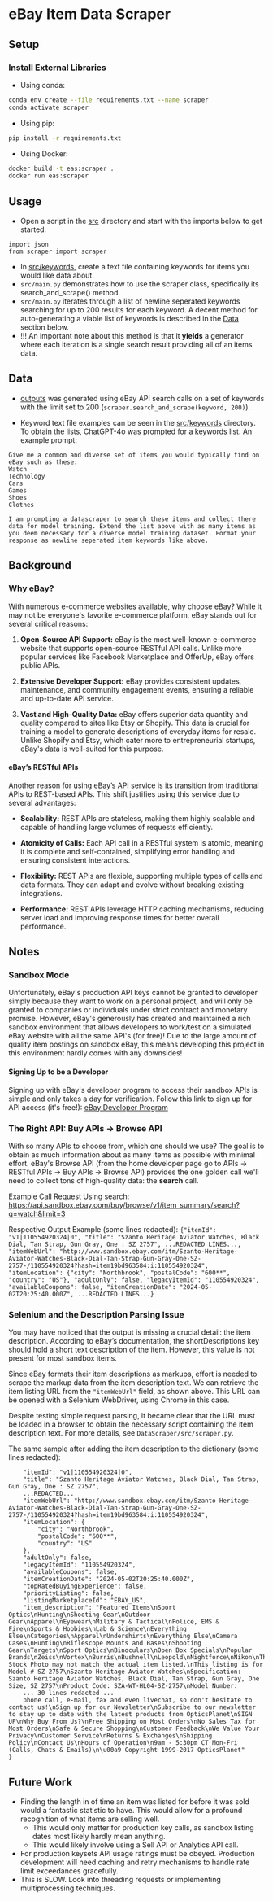 # eBay Item Data Scraper

## Setup

### Install External Libraries
- Using conda:
```bash
conda env create --file requirements.txt --name scraper
conda activate scraper
```
- Using pip:
```bash
pip install -r requirements.txt
```
- Using Docker:
```bash
docker build -t eas:scraper .
docker run eas:scraper
```

## Usage
- Open a script in the [src](https://github.com/rfeinberg3/eBayAutoSeller/tree/main/DataScraper/src) directory and start with the imports below to get started. 
```
import json
from scraper import scraper
```
- In [src/keywords](https://github.com/rfeinberg3/eBayAutoSeller/tree/main/DataScraper/src/keywords), create a text file containing keywords for items you would like data about. 
- `src/main.py` demonstrates how to use the scraper class, specifically its search_and_scrape() method.
- `src/main.py` iterates through a list of newline seperated keywords searching for up to 200 results for each keyword. A decent method for auto-generating a viable list of keywords is described in the [Data](https://github.com/rfeinberg3/eBayAutoSeller/blob/main/DataScraper/README.md#data) section below. 
- !!! An important note about this method is that it **yields** a generator where each iteration is a single search result providing all of an items data. 

## Data

- [outputs](https://github.com/rfeinberg3/eBayAutoSeller/tree/main/DataScraper/outputs) was generated using eBay API search calls on a set of keywords with the limit set to 200 (`scraper.search_and_scrape(keyword, 200)`).

- Keyword text file examples can be seen in the [src/keywords](https://github.com/rfeinberg3/eBayAutoSeller/tree/main/DataScraper/src/keywords) directory. To obtain the lists, ChatGPT-4o was prompted for a keywords list. An example prompt:
```string
Give me a common and diverse set of items you would typically find on eBay such as these:
Watch
Technology
Cars
Games
Shoes
Clothes

I am prompting a datascraper to search these items and collect there data for model training. Extend the list above with as many items as you deem necessary for a diverse model training dataset. Format your response as newline seperated item keywords like above.
```

## Background

### Why eBay?

With numerous e-commerce websites available, why choose eBay? While it may not be everyone's favorite e-commerce platform, eBay stands out for several critical reasons:

1. **Open-Source API Support:** eBay is the most well-known e-commerce website that supports open-source RESTful API calls. Unlike more popular services like Facebook Marketplace and OfferUp, eBay offers public APIs.

2. **Extensive Developer Support:** eBay provides consistent updates, maintenance, and community engagement events, ensuring a reliable and up-to-date API service.

3. **Vast and High-Quality Data:** eBay offers superior data quantity and quality compared to sites like Etsy or Shopify. This data is crucial for training a model to generate descriptions of everyday items for resale. Unlike Shopify and Etsy, which cater more to entrepreneurial startups, eBay's data is well-suited for this purpose.

#### eBay’s RESTful APIs

Another reason for using eBay’s API service is its transition from traditional APIs to REST-based APIs. This shift justifies using this service due to several advantages:

- **Scalability:** REST APIs are stateless, making them highly scalable and capable of handling large volumes of requests efficiently.

- **Atomicity of Calls:** Each API call in a RESTful system is atomic, meaning it is complete and self-contained, simplifying error handling and ensuring consistent interactions.

- **Flexibility:** REST APIs are flexible, supporting multiple types of calls and data formats. They can adapt and evolve without breaking existing integrations.

- **Performance:** REST APIs leverage HTTP caching mechanisms, reducing server load and improving response times for better overall performance.


## Notes 

### Sandbox Mode
Unfortunately, eBay's production API keys cannot be granted to developer simply because they want to work on a personal project, and will only be granted to companies or individuals under strict contract and monetary promise. However, eBay's generously has created and maintained a rich sandbox environment that allows developers to work/test on a simulated eBay website with all the same API's (for free)! Due to the large amount of quality item postings on sandbox eBay, this means developing this project in this environment hardly comes with any downsides!

#### Signing Up to be a Developer
Signing up with eBay's developer program to access their sandbox APIs is simple and only takes a day for verification. Follow this link to sign up for API access (it's free!): [eBay Developer Program](https://developer.ebay.com/develop/get-started)

### The Right API: Buy APIs -> Browse API
With so many APIs to choose from, which one should we use? The goal is to obtain as much information about as many items as possible with minimal effort. eBay's Browse API (from the home developer page go to APIs -> RESTful APIs -> Buy APIs -> Browse API) provides the one golden call we'll need to collect tons of high-quality data: the **search** call.

Example Call Request Using search:
https://api.sandbox.ebay.com/buy/browse/v1/item_summary/search?q=watch&limit=3

Respective Output Example (some lines redacted):
`{"itemId": "v1|110554920324|0", "title": "Szanto Heritage Aviator Watches, Black Dial, Tan Strap, Gun Gray, One : SZ 2757", ...REDACTED LINES..., "itemWebUrl": "http://www.sandbox.ebay.com/itm/Szanto-Heritage-Aviator-Watches-Black-Dial-Tan-Strap-Gun-Gray-One-SZ-2757-/110554920324?hash=item19bd963584:i:110554920324", "itemLocation": {"city": "Northbrook", "postalCode": "600**", "country": "US"}, "adultOnly": false, "legacyItemId": "110554920324", "availableCoupons": false, "itemCreationDate": "2024-05-02T20:25:40.000Z", ...REDACTED LINES...}`

### Selenium and the Description Parsing Issue
You may have noticed that the output is missing a crucial detail: the item description. According to eBay’s documentation, the shortDescriptions key should hold a short text description of the item. However, this value is not present for most sandbox items.

Since eBay formats their item descriptions as markups, effort is needed to scrape the markup data from the item description text. We can retrieve the item listing URL from the `"itemWebUrl"` field, as shown above. This URL can be opened with a Selenium WebDriver, using Chrome in this case.

Despite testing simple request parsing, it became clear that the URL must be loaded in a browser to obtain the necessary script containing the item description text. For more details, see `DataScraper/src/scraper.py`.

The same sample after adding the item description to the dictionary (some lines redacted):
```{
    "itemId": "v1|110554920324|0",
    "title": "Szanto Heritage Aviator Watches, Black Dial, Tan Strap, Gun Gray, One : SZ 2757",
    ...REDACTED...
    "itemWebUrl": "http://www.sandbox.ebay.com/itm/Szanto-Heritage-Aviator-Watches-Black-Dial-Tan-Strap-Gun-Gray-One-SZ-2757-/110554920324?hash=item19bd963584:i:110554920324",
    "itemLocation": {
        "city": "Northbrook",
        "postalCode": "600**",
        "country": "US"
    },
    "adultOnly": false,
    "legacyItemId": "110554920324",
    "availableCoupons": false,
    "itemCreationDate": "2024-05-02T20:25:40.000Z",
    "topRatedBuyingExperience": false,
    "priorityListing": false,
    "listingMarketplaceId": "EBAY_US",
    "item_description": "Featured Items\nSport Optics\nHunting\nShooting Gear\nOutdoor Gear\nApparel\nEyewear\nMilitary & Tactical\nPolice, EMS & Fire\nSports & Hobbies\nLab & Science\nEverything Else\nCategories\nApparel\nUndershirts\nEverything Else\nCamera Cases\nHunting\nRiflescope Mounts and Bases\nShooting Gear\nTargets\nSport Optics\nBinoculars\nOpen Box Specials\nPopular Brands\nZeiss\nVortex\nBurris\nBushnell\nLeopold\nNightforce\nNikon\nThis Stock Photo may not match the actual item listed.\nThis listing is for Model # SZ-2757\nSzanto Heritage Aviator Watches\nSpecification: Szanto Heritage Aviator Watches, Black Dial, Tan Strap, Gun Gray, One Size, SZ 2757\nProduct Code: SZA-WT-HL04-SZ-2757\nModel Number: 
    ... 30 lines redacted ... 
    phone call, e-mail, fax and even livechat, so don't hesitate to contact us!\nSign up for our Newsletter\nSubscribe to our newsletter to stay up to date with the latest products from OpticsPlanet\nSIGN UP\nWhy Buy From Us?\nFree Shipping on Most Orders\nNo Sales Tax for Most Orders\nSafe & Secure Shopping\nCustomer Feedback\nWe Value Your Privacy\nCustomer Service\nReturns & Exchanges\nShipping Policy\nContact Us\nHours of Operation\n9am - 5:30pm CT Mon-Fri (Calls, Chats & Emails)\n\u00a9 Copyright 1999-2017 OpticsPlanet"
}
```


## Future Work
- Finding the length in of time an item was listed for before it was sold would a fantastic statistic to have. This would allow for a profound recognition of what items are selling well.
    - This would only matter for production key calls, as sandbox listing dates most likely hardly mean anything.
    -  This would likely involve using a Sell API or Analytics API call.
- For production keysets API usage ratings must be obeyed. Production development will need caching and retry mechanisms to handle rate limit exceedances gracefully. 
- This is SLOW. Look into threading requests or implementing multiprocessing techniques. 
